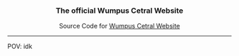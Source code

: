 <div align='center'>
   <h3>The official Wumpus Cetral Website</h3>

   Source Code for [Wumpus Cetral Website](https://wumpus-central.github.io)
</div>

---

POV: idk